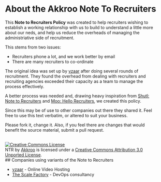 # About the Akkroo Note To Recruiters

This **Note to Recruiters Policy** was created to help recruiters wishing to establish a working relationship with us to build to understand a little more about our neds, and help us reduce the overheads of managing the administriative side of recruitment.

This stems from two issues:

* Recruiters phone a lot, and we work better by email
* There are many recruiters to co-ordinate

The original idea was set up by [vzaar](http://vzaar.com) after doing several rounds of recruitment. They found the overhead from dealing with recruiters and recruiting agencies exceeded their capacity as a team to manage the process effectively.
 
A better process was needed and, drawing heavy inspiration from [Shutl: Note to Recruiters](http://shutl.com/note-to-recruiters) and [Moo: Hello Recruiters](http://uk.moo.com/about/recruiters.html), we created this policy.

Since this may be of use to other companies out there they shared it. Feel free to use this text verbatim, or altered to suit your business.

Please fork it, change it. Also, if you feel there are changes that would benefit the source material, submit a pull request.




<br>
<a rel="license" href="http://creativecommons.org/licenses/by/3.0/deed.en_US"><img alt="Creative Commons License" style="border-width:0" src="http://i.creativecommons.org/l/by/3.0/88x31.png" /></a><br /><span xmlns:dct="http://purl.org/dc/terms/" href="http://purl.org/dc/dcmitype/Text" property="dct:title" rel="dct:type">NTR</span> by <a xmlns:cc="http://creativecommons.org/ns#" href="akkroo.com" property="cc:attributionName" rel="cc:attributionURL">Akkroo</a> is licensed under a <a rel="license" href="http://creativecommons.org/licenses/by/3.0/deed.en_US">Creative Commons Attribution 3.0 Unported License</a>.

<br>
## Companies using variants of the Note to Recruiters

* [vzaar](http://vzaar.com) - Online Video Hosting
* [The Scale Factory](http://www.scalefactory.com/) - DevOps consultancy
